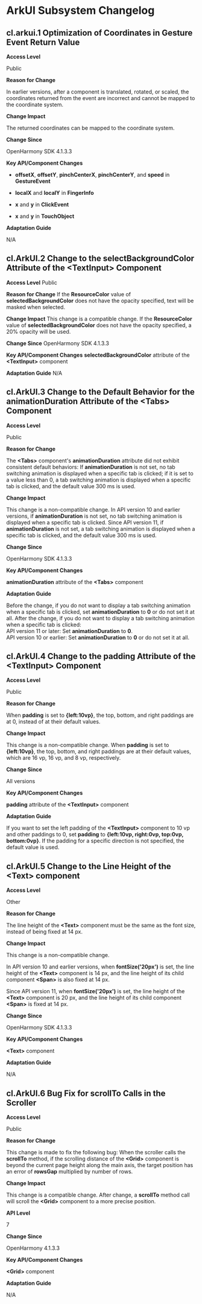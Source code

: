 # ArkUI Subsystem Changelog

## cl.arkui.1 Optimization of Coordinates in Gesture Event Return Value

**Access Level**

Public

**Reason for Change**

In earlier versions, after a component is translated, rotated, or scaled, the coordinates returned from the event are incorrect and cannot be mapped to the coordinate system.

**Change Impact**

The returned coordinates can be mapped to the coordinate system.

**Change Since**

OpenHarmony SDK 4.1.3.3

**Key API/Component Changes**

* **offsetX**, **offsetY**, **pinchCenterX**, **pinchCenterY**, and **speed** in **GestureEvent**

* **localX** and **localY** in **FingerInfo**

* **x** and **y** in **ClickEvent**

* **x** and **y** in **TouchObject**

**Adaptation Guide**

N/A

## cl.ArkUI.2 Change to the selectBackgroundColor Attribute of the \<TextInput> Component

**Access Level**
Public

**Reason for Change**
If the **ResourceColor** value of **selectedBackgroundColor** does not have the opacity specified, text will be masked when selected.

**Change Impact**
This change is a compatible change. If the **ResourceColor** value of **selectedBackgroundColor** does not have the opacity specified, a 20% opacity will be used.

**Change Since**
OpenHarmony SDK 4.1.3.3

**Key API/Component Changes**
**selectedBackgroundColor** attribute of the **\<TextInput>** component

**Adaptation Guide**
N/A

## cl.ArkUI.3 Change to the Default Behavior for the animationDuration Attribute of the \<Tabs> Component

**Access Level**

Public

**Reason for Change**

The **\<Tabs>** component's **animationDuration** attribute did not exhibit consistent default behaviors:
If **animationDuration** is not set, no tab switching animation is displayed when a specific tab is clicked; if it is set to a value less than 0, a tab switching animation is displayed when a specific tab is clicked, and the default value 300 ms is used.

**Change Impact**

This change is a non-compatible change.
In API version 10 and earlier versions, if **animationDuration** is not set, no tab switching animation is displayed when a specific tab is clicked.
Since API version 11, if **animationDuration** is not set, a tab switching animation is displayed when a specific tab is clicked, and the default value 300 ms is used.

**Change Since**

OpenHarmony SDK 4.1.3.3

**Key API/Component Changes**

**animationDuration** attribute of the **\<Tabs>** component

**Adaptation Guide**

Before the change, if you do not want to display a tab switching animation when a specific tab is clicked, set **animationDuration** to **0** or do not set it at all.
After the change, if you do not want to display a tab switching animation when a specific tab is clicked:<br>API version 11 or later: Set **animationDuration** to **0**.<br>API version 10 or earlier: Set **animationDuration** to **0** or do not set it at all.

## cl.ArkUI.4 Change to the padding Attribute of the \<TextInput> Component

**Access Level**

Public

**Reason for Change**

When **padding** is set to **{left:10vp}**, the top, bottom, and right paddings are at 0, instead of at their default values.

**Change Impact**

This change is a non-compatible change. When **padding** is set to **{left:10vp}**, the top, bottom, and right paddings are at their default values, which are 16 vp, 16 vp, and 8 vp, respectively.

**Change Since**

All versions

**Key API/Component Changes**

**padding** attribute of the **\<TextInput>** component

**Adaptation Guide**

If you want to set the left padding of the **\<TextInput>** component to 10 vp and other paddings to 0, set **padding** to **{left:10vp, right:0vp, top:0vp, bottom:0vp}**. If the padding for a specific direction is not specified, the default value is used.

## cl.ArkUI.5 Change to the Line Height of the \<Text> component

**Access Level**

Other

**Reason for Change**

The line height of the **\<Text>** component must be the same as the font size, instead of being fixed at 14 px.

**Change Impact**

This change is a non-compatible change.

In API version 10 and earlier versions, when **fontSize('20px')** is set, the line height of the **\<Text>** component is 14 px, and the line height of its child component **\<Span>** is also fixed at 14 px.

Since API version 11, when **fontSize('20px')** is set, the line height of the **\<Text>** component is 20 px, and the line height of its child component **\<Span>** is fixed at 14 px.

**Change Since**

OpenHarmony SDK 4.1.3.3

**Key API/Component Changes**

**\<Text>** component

**Adaptation Guide**

N/A

## cl.ArkUI.6 Bug Fix for scrollTo Calls in the Scroller

**Access Level**

Public

**Reason for Change**

 This change is made to fix the following bug: When the scroller calls the **scrollTo** method, if the scrolling distance of the **\<Grid>** component is beyond the current page height along the main axis, the target position has an error of **rowsGap** multiplied by number of rows.  

**Change Impact**

This change is a compatible change. After change, a **scrollTo** method call will scroll the **\<Grid>** component to a more precise position.

**API Level**

7

**Change Since**

OpenHarmony 4.1.3.3

**Key API/Component Changes**

**\<Grid>** component

**Adaptation Guide**

N/A
